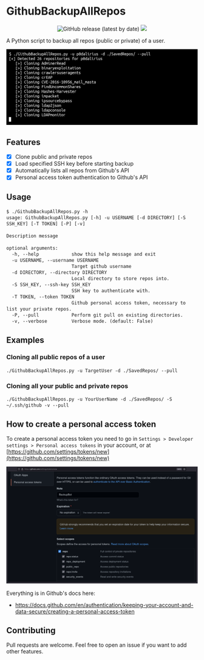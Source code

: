 # GithubBackupAllRepos

<p align="center">
  <img alt="GitHub release (latest by date)" src="https://img.shields.io/github/v/release/p0dalirius/GithubBackupAllRepos">
  <a href="https://twitter.com/intent/follow?screen_name=podalirius_" title="Follow"><img src="https://img.shields.io/twitter/follow/podalirius_?label=Podalirius&style=social"></a>
  <br>
</p>

A Python script to backup all repos (public or private) of a user.

![](./.github/example.png)

## Features

 - [x] Clone public and private repos
 - [x] Load specified SSH key before starting backup
 - [x] Automatically lists all repos from Github's API
 - [x] Personal access token authentication to Github's API

## Usage

```
$ ./GithubBackupAllRepos.py -h
usage: GithubBackupAllRepos.py [-h] -u USERNAME [-d DIRECTORY] [-S SSH_KEY] [-T TOKEN] [-P] [-v]

Description message

optional arguments:
  -h, --help            show this help message and exit
  -u USERNAME, --username USERNAME
                        Target github username
  -d DIRECTORY, --directory DIRECTORY
                        Local directory to store repos into.
  -S SSH_KEY, --ssh-key SSH_KEY
                        SSH key to authenticate with.
  -T TOKEN, --token TOKEN
                        Github personal access token, necessary to list your private repos.
  -P, --pull            Perform git pull on existing directories.
  -v, --verbose         Verbose mode. (default: False)
```

## Examples

### Cloning all public repos of a user

```
./GithubBackupAllRepos.py -u TargetUser -d ./SavedRepos/ --pull
```

### Cloning all your public and private repos

```
./GithubBackupAllRepos.py -u YourUserName -d ./SavedRepos/ -S ~/.ssh/github -v --pull
```

## How to create a personal access token

To create a personal access token you need to go in `Settings > Developer settings > Personal access tokens` in your account, or at [https://github.com/settings/tokens/new](https://github.com/settings/tokens/new)

[![](./.github/create_token.png)](https://github.com/settings/tokens/new)

Everything is in Github's docs here:
 - https://docs.github.com/en/authentication/keeping-your-account-and-data-secure/creating-a-personal-access-token
 
## Contributing

Pull requests are welcome. Feel free to open an issue if you want to add other features.
